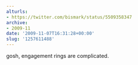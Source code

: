 ```yaml
---
alturls:
- https://twitter.com/bismark/status/5509358347
archive:
- 2009-11
date: '2009-11-07T16:31:28+00:00'
slug: '1257611488'
---
```


gosh, engagement rings are complicated.

